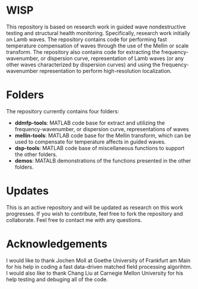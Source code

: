 WISP
====

This repository is based on research work in guided wave nondestructive testing and structural health monitoring. Specifically, research work initially on Lamb waves. The repository contains code for performing fast temperature compensation of waves through the use of the Mellin or scale transform. The repository also contains code for extracting the frequency-wavenumber, or dispersion curve, representation of Lamb waves (or any other waves characterized by dispersion curves) and using the frequency-wavenumber representation to perform high-resolution localization. 

Folders
====

The repository currently contains four folders: 

  * **ddmfp-tools**: MATLAB code base for extract and utilizing the frequency-wavenumber, or dispersion curve, representations of waves
  * **mellin-tools**: MATLAB code base for the Mellin transform, which can be used to compensate for temperature affects in guided waves. 
  * **dsp-tools**: MATLAB code base of miscellaneous functions to support the other folders.
  * **demos**:  MATALB demonstrations of the functions presented in the other folders. 
  

Updates
====

This is an active repository and will be updated as research on this work progresses. If you wish to contribute, feel free to fork the repository and collaborate. Feel free to contact me with any questions. 

Acknowledgements
====
I would like to thank Jochen Moll at Goethe University of Frankfurt am Main for his help in coding a fast data-driven matched field processing algorihtm. I would also like to thank Chang Liu at Carnegie Mellon University for his help testing and debuging all of the code. 
